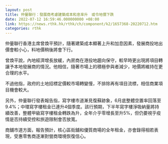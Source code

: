 ```yaml
---
layout: post
title: 仲量聯行：發展商考慮建築成本和息率升　或令地價下跌
date: 2022-07-12 16:59:46.000000000 +08:00
link: https://news.rthk.hk/rthk/ch/component/k2/1657368-20220712.htm
categories: rthk
---
```


仲量聯行香港主席曾煥平預計，隨著建築成本顯著上升和加息因素，發展商投地出價會較小心，料地價稍後將會下行。

曾煥平說，內地經濟增長放緩，內房商在港投地趨向保守，較早時更出現將項目轉讓予本地發展商的情況。他相信，隨著市場上的積極參與者減少，地價將維持在更合理的水平。

不過他指，政府的土地招標定價較市場轉變慢，不排除再有項目流標，相信商業項目機會較大。

另外，仲量聯行發表報告指，寫字樓市道漸見復蘇跡象，6月底整體空置率回落至9.4%；中環寫字樓租金已連升4個季度。該行預期，下半年寫字樓淨吸納量將持續改善，整體甲級寫字樓租金轉跌為升，全年介乎零增長至升5%，但仍要視乎疫情是否持續受控和旅遊限制會否放寬。

商舖市道方面，報告預計，核心區街舖和優質商場的全年租金，亦會錄得相若表現，受惠零售商逐漸對營商環境恢復信心。
